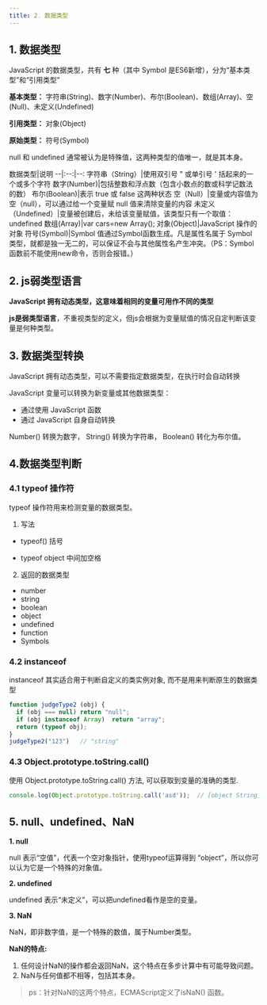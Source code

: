 ```yaml
---
title: 2. 数据类型
---
```


## 1. 数据类型

JavaScript 的数据类型，共有 **七** 种（其中 Symbol 是ES6新增），分为“基本类型”和“引用类型”

**基本类型：** 字符串(String)、数字(Number)、布尔(Boolean)、数组(Array)、空(Null)、未定义(Undefined)

**引用类型：** 对象(Object)

**原始类型：** 符号(Symbol)

null 和 undefined 通常被认为是特殊值，这两种类型的值唯一，就是其本身。

数据类型|说明
--|:--:|--:
字符串（String）|使用双引号 " 或单引号 ' 括起来的一个或多个字符
数字(Number)|包括整数和浮点数（包含小数点的数或科学记数法的数）
布尔(Boolean)|表示 true 或 false 这两种状态
空（Null）|变量或内容值为空（null），可以通过给一个变量赋 null 值来清除变量的内容
未定义（Undefined）|变量被创建后，未给该变量赋值，该类型只有一个取值：undefined
数组(Array)|var cars=new Array();
对象(Object)|JavaScript 操作的对象
符号(Symbol)|Symbol 值通过Symbol函数生成。凡是属性名属于 Symbol 类型，就都是独一无二的，可以保证不会与其他属性名产生冲突。（PS：Symbol函数前不能使用new命令，否则会报错。）

## 2. js弱类型语言

**JavaScript 拥有动态类型，这意味着相同的变量可用作不同的类型**

**js是弱类型语言**，不重视类型的定义，但js会根据为变量赋值的情况自定判断该变量是何种类型。

## 3. 数据类型转换

JavaScript 拥有动态类型，可以不需要指定数据类型，在执行时会自动转换

JavaScript 变量可以转换为新变量或其他数据类型：
- 通过使用 JavaScript 函数
- 通过 JavaScript 自身自动转换


Number() 转换为数字， String() 转换为字符串， Boolean() 转化为布尔值。

## 4.数据类型判断

### 4.1 typeof 操作符

typeof 操作符用来检测变量的数据类型。

1. 写法

  - typeof() 括号

  - typeof object 中间加空格

2. 返回的数据类型

  - number
  - string
  - boolean
  - object
  - undefined
  - function
  - Symbols

### 4.2 instanceof

instanceof 其实适合用于判断自定义的类实例对象, 而不是用来判断原生的数据类型

``` js
function judgeType2 (obj) {
  if (obj === null) return "null";
  if (obj instanceof Array)  return "array";
  return (typeof obj);
} 
judgeType2("123")   // "string"
```

### 4.3 Object.prototype.toString.call()

使用 Object.prototype.toString.call() 方法, 可以获取到变量的准确的类型.

``` js
console.log(Object.prototype.toString.call('asd'));  // [object String]
```

## 5. null、undefined、NaN

**1. null**

null 表示“空值”，代表一个空对象指针，使用typeof运算得到 “object”，所以你可以认为它是一个特殊的对象值。

**2. undefined**

undefined 表示“未定义”，可以把undefined看作是空的变量。

**3. NaN**

NaN，即非数字值，是一个特殊的数值，属于Number类型。

**NaN的特点:**
1. 任何设计NaN的操作都会返回NaN，这个特点在多步计算中有可能导致问题。
2. NaN与任何值都不相等，包括其本身。

> ps：针对NaN的这两个特点，ECMAScript定义了isNaN() 函数。



